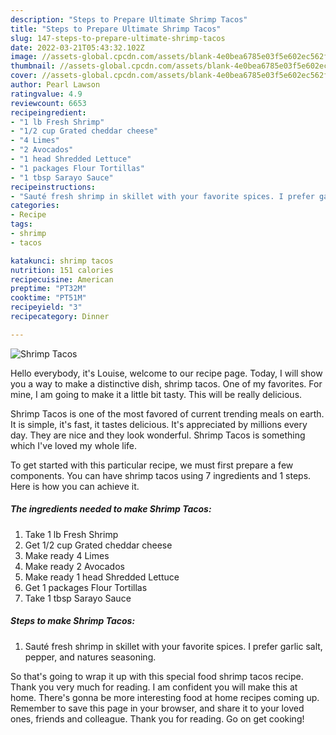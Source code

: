 ```yaml
---
description: "Steps to Prepare Ultimate Shrimp Tacos"
title: "Steps to Prepare Ultimate Shrimp Tacos"
slug: 147-steps-to-prepare-ultimate-shrimp-tacos
date: 2022-03-21T05:43:32.102Z
image: //assets-global.cpcdn.com/assets/blank-4e0bea6785e03f5e602ec562f230caae08da540cada707380b4fe1bbebba43da.png
thumbnail: //assets-global.cpcdn.com/assets/blank-4e0bea6785e03f5e602ec562f230caae08da540cada707380b4fe1bbebba43da.png
cover: //assets-global.cpcdn.com/assets/blank-4e0bea6785e03f5e602ec562f230caae08da540cada707380b4fe1bbebba43da.png
author: Pearl Lawson
ratingvalue: 4.9
reviewcount: 6653
recipeingredient:
- "1 lb Fresh Shrimp"
- "1/2 cup Grated cheddar cheese"
- "4 Limes"
- "2 Avocados"
- "1 head Shredded Lettuce"
- "1 packages Flour Tortillas"
- "1 tbsp Sarayo Sauce"
recipeinstructions:
- "Sauté fresh shrimp in skillet with your favorite spices. I prefer garlic salt, pepper, and natures seasoning."
categories:
- Recipe
tags:
- shrimp
- tacos

katakunci: shrimp tacos 
nutrition: 151 calories
recipecuisine: American
preptime: "PT32M"
cooktime: "PT51M"
recipeyield: "3"
recipecategory: Dinner

---
```



![Shrimp Tacos](//assets-global.cpcdn.com/assets/blank-4e0bea6785e03f5e602ec562f230caae08da540cada707380b4fe1bbebba43da.png)

Hello everybody, it's Louise, welcome to our recipe page. Today, I will show you a way to make a distinctive dish, shrimp tacos. One of my favorites. For mine, I am going to make it a little bit tasty. This will be really delicious.



Shrimp Tacos is one of the most favored of current trending meals on earth. It is simple, it's fast, it tastes delicious. It's appreciated by millions every day. They are nice and they look wonderful. Shrimp Tacos is something which I've loved my whole life.


To get started with this particular recipe, we must first prepare a few components. You can have shrimp tacos using 7 ingredients and 1 steps. Here is how you can achieve it.

<!--inarticleads1-->

##### The ingredients needed to make Shrimp Tacos:

1. Take 1 lb Fresh Shrimp
1. Get 1/2 cup Grated cheddar cheese
1. Make ready 4 Limes
1. Make ready 2 Avocados
1. Make ready 1 head Shredded Lettuce
1. Get 1 packages Flour Tortillas
1. Take 1 tbsp Sarayo Sauce




<!--inarticleads2-->

##### Steps to make Shrimp Tacos:

1. Sauté fresh shrimp in skillet with your favorite spices. I prefer garlic salt, pepper, and natures seasoning.




So that's going to wrap it up with this special food shrimp tacos recipe. Thank you very much for reading. I am confident you will make this at home. There's gonna be more interesting food at home recipes coming up. Remember to save this page in your browser, and share it to your loved ones, friends and colleague. Thank you for reading. Go on get cooking!
